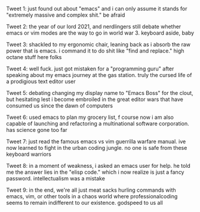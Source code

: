 Tweet 1:
just found out about "emacs" and i can only assume it stands for "extremely massive and complex shit." be afraid

Tweet 2:
the year of our lord 2021, and nerdlingers still debate whether emacs or vim modes are the way to go in world war 3. keyboard aside, baby

Tweet 3:
shackled to my ergonomic chair, leaning back as i absorb the raw power that is emacs. i command it to do shit like "find and replace." high octane stuff here folks

Tweet 4:
well fuck. just got mistaken for a "programming guru" after speaking about my emacs journey at the gas station. truly the cursed life of a prodigious text editor user

Tweet 5:
debating changing my display name to "Emacs Boss" for the clout, but hesitating lest i become embroiled in the great editor wars that have consumed us since the dawn of computers

Tweet 6:
used emacs to plan my grocery list, f course now i am also capable of launching and refactoring a multinational software corporation. has science gone too far

Tweet 7:
just read the famous emacs vs vim guerrilla warfare manual. ive now learned to fight in the urban coding jungle. no one is safe from these keyboard warriors

Tweet 8:
in a moment of weakness, i asked an emacs user for help. he told me the answer lies in the "elisp code." which i now realize is just a fancy password. intellectualism was a mistake

Tweet 9:
in the end, we're all just meat sacks hurling commands with emacs, vim, or other tools in a chaos world where professionalcoding seems to remain indifferent to our existence. godspeed to us all